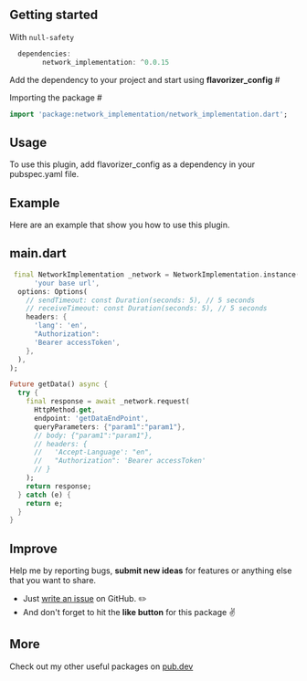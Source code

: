 ## Getting started

With `null-safety`

```dart 
  dependencies: 
        network_implementation: ^0.0.15
```

Add the dependency to your project and start using **flavorizer_config** #

Importing the package #

```dart
import 'package:network_implementation/network_implementation.dart';
```

## Usage

To use this plugin, add flavorizer_config as a dependency in your pubspec.yaml file.

## Example

Here are an example that show you how to use this plugin.

## main.dart

```dart
 final NetworkImplementation _network = NetworkImplementation.instance(
      'your base url',
  options: Options(
    // sendTimeout: const Duration(seconds: 5), // 5 seconds
    // receiveTimeout: const Duration(seconds: 5), // 5 seconds
    headers: {
      'lang': 'en',
      "Authorization":
      'Bearer accessToken',
    },
  ),
);

```

```dart
Future getData() async {
  try {
    final response = await _network.request(
      HttpMethod.get,
      endpoint: 'getDataEndPoint',
      queryParameters: {"param1":"param1"},
      // body: {"param1":"param1"},
      // headers: {
      //   'Accept-Language': "en",
      //   "Authorization": 'Bearer accessToken'
      // }
    );
    return response;
  } catch (e) {
    return e;
  }
}
```

## Improve

Help me by reporting bugs, **submit new ideas** for features or anything else that you want to
share.

- Just [write an issue](https://github.com/MohamedGhoneem/network_implementation/issues) on GitHub. ✏️
- And don't forget to hit the **like button** for this package ✌️

## More

Check out my other useful packages on [pub.dev](https://pub.dev/publishers/ghoneem.com/packages)

